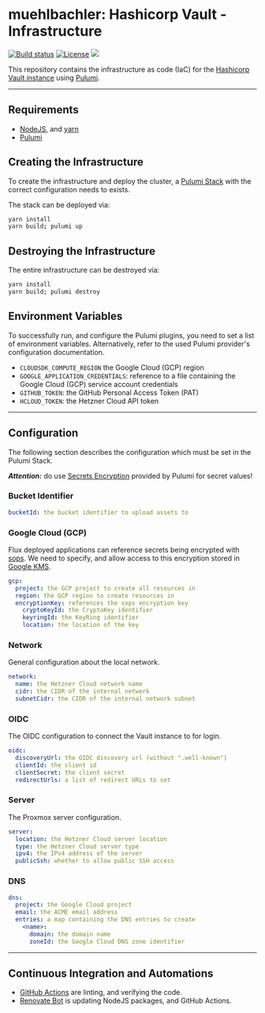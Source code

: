 # muehlbachler: Hashicorp Vault - Infrastructure

[![Build status](https://img.shields.io/github/actions/workflow/status/muhlba91/muehlbachler-hashicorp-vault-infrastructure/pipeline.yml?style=for-the-badge)](https://github.com/muhlba91/muehlbachler-hashicorp-vault-infrastructure/actions/workflows/pipeline.yml)
[![License](https://img.shields.io/github/license/muhlba91/muehlbachler-hashicorp-vault-infrastructure?style=for-the-badge)](LICENSE.md)
[![](https://api.scorecard.dev/projects/github.com/muhlba91/muehlbachler-hashicorp-vault-infrastructure/badge?style=for-the-badge)](https://scorecard.dev/viewer/?uri=github.com/muhlba91/muehlbachler-hashicorp-vault-infrastructure)

This repository contains the infrastructure as code (IaC) for the [Hashicorp Vault instance](https://www.vaultproject.io) using [Pulumi](http://pulumi.com).

---

## Requirements

- [NodeJS](https://nodejs.org/en), and [yarn](https://yarnpkg.com)
- [Pulumi](https://www.pulumi.com/docs/install/)

## Creating the Infrastructure

To create the infrastructure and deploy the cluster, a [Pulumi Stack](https://www.pulumi.com/docs/concepts/stack/) with the correct configuration needs to exists.

The stack can be deployed via:

```bash
yarn install
yarn build; pulumi up
```

## Destroying the Infrastructure

The entire infrastructure can be destroyed via:

```bash
yarn install
yarn build; pulumi destroy
```

## Environment Variables

To successfully run, and configure the Pulumi plugins, you need to set a list of environment variables. Alternatively, refer to the used Pulumi provider's configuration documentation.

- `CLOUDSDK_COMPUTE_REGION` the Google Cloud (GCP) region
- `GOOGLE_APPLICATION_CREDENTIALS`: reference to a file containing the Google Cloud (GCP) service account credentials
- `GITHUB_TOKEN`: the GitHub Personal Access Token (PAT)
- `HCLOUD_TOKEN`: the Hetzner Cloud API token

---

## Configuration

The following section describes the configuration which must be set in the Pulumi Stack.

***Attention:*** do use [Secrets Encryption](https://www.pulumi.com/docs/concepts/secrets/#:~:text=Pulumi%20never%20sends%20authentication%20secrets,“secrets”%20for%20extra%20protection.) provided by Pulumi for secret values!

### Bucket Identifier

```yaml
bucketId: the bucket identifier to upload assets to
```

### Google Cloud (GCP)

Flux deployed applications can reference secrets being encrypted with [sops](https://github.com/mozilla/sops).
We need to specify, and allow access to this encryption stored in [Google KMS](https://cloud.google.com/security-key-management).

```yaml
gcp:
  project: the GCP project to create all resources in
  region: the GCP region to create resources in
  encryptionKey: references the sops encryption key
    cryptoKeyId: the CryptoKey identifier
    keyringId: the KeyRing identifier
    location: the location of the key
```

### Network

General configuration about the local network.

```yaml
network:
  name: the Hetzner Cloud network name
  cidr: the CIDR of the internal network
  subnetCidr: the CIDR of the internal network subnet
```

### OIDC

The OIDC configuration to connect the Vault instance to for login.

```yaml
oidc:
  discoveryUrl: the OIDC discovery url (without ".well-known")
  clientId: the client id
  clientSecret: the client secret
  redirectUrls: a list of redirect URLs to set
```

### Server

The Proxmox server configuration.

```yaml
server:
  location: the Hetzner Cloud server location
  type: the Hetzner Cloud server type
  ipv4: the IPv4 address of the server
  publicSsh: whether to allow public SSH access
```

### DNS

```yaml
dns:
  project: the Google Cloud project
  email: the ACME email address
  entries: a map containing the DNS entries to create
    <name>:
      domain: the domain name
      zoneId: the Google Cloud DNS zone identifier
```

---

## Continuous Integration and Automations

- [GitHub Actions](https://docs.github.com/en/actions) are linting, and verifying the code.
- [Renovate Bot](https://github.com/renovatebot/renovate) is updating NodeJS packages, and GitHub Actions.
